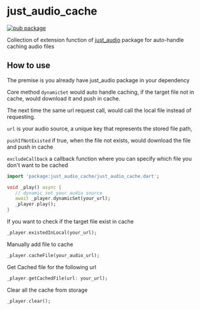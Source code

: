 # just_audio_cache

[![pub package](https://img.shields.io/pub/v/just_audio_cache.svg)](https://pub.dev/packages/just_audio_cache)

Collection of extension function of [just_audio](https://pub.dev/packages/just_audio) package for auto-handle caching audio files

## How to use

<p> The premise is you already have just_audio package in your dependency </p>

Core method `dynamicSet` would auto handle caching, if the target file not in cache, would download it and push in cache.

The next time the same url request call, would call the local file instead of requesting.

`url` is your audio source, a unique key that represents the stored file path,

`pushIfNotExisted` if true, when the file not exists, would download the file and push in cache

`excludeCallback` a callback function where you can specify which file you don't want to be cached
```dart
import 'package:just_audio_cache/just_audio_cache.dart';

void _play() async {
   // dynamic set your audio source
   await _player.dynamicSet(your_url);
   _player.play();
}
```

<p> If you want to check if the target file exist in cache </p>

```dart
_player.existedInLocal(your_url);
```

<p> Manually add file to cache </p>

```dart
_player.cacheFile(your_audio_url);
```

<p> Get Cached file for the following url </p>

```dart
_player.getCachedFile(url: your_url);
```

<p> Clear all the cache from storage </p>

``` dart
_player.clear();
```






